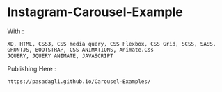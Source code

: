 # Instagram-Carousel-Example

With :

    XD, HTML, CSS3, CSS media query, CSS Flexbox, CSS Grid, SCSS, SASS, GRUNTJS, BOOTSTRAP, CSS ANIMATIONS, Animate.Css
    JQUERY, JQUERY ANIMATE, JAVASCRIPT
    
Publishing Here :

    https://pasadagli.github.io/Carousel-Examples/
